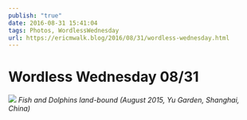 ```yaml
---
publish: "true"
date: 2016-08-31 15:41:04
tags: Photos, WordlessWednesday
url: https://ericmwalk.blog/2016/08/31/wordless-wednesday.html
---
```


# Wordless Wednesday 08/31

![](https://ericmwalk.blog/uploads/2021/20144a80df.jpg)
*Fish and Dolphins land-bound (August 2015, Yu Garden, Shanghai, China)*
